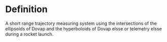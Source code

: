 # Definition

A short range trajectory measuring system using the intersections of the
ellipsoids of Dovap and the hyperboloids of Dovap elsse or telemetry
elsse during a rocket launch.
